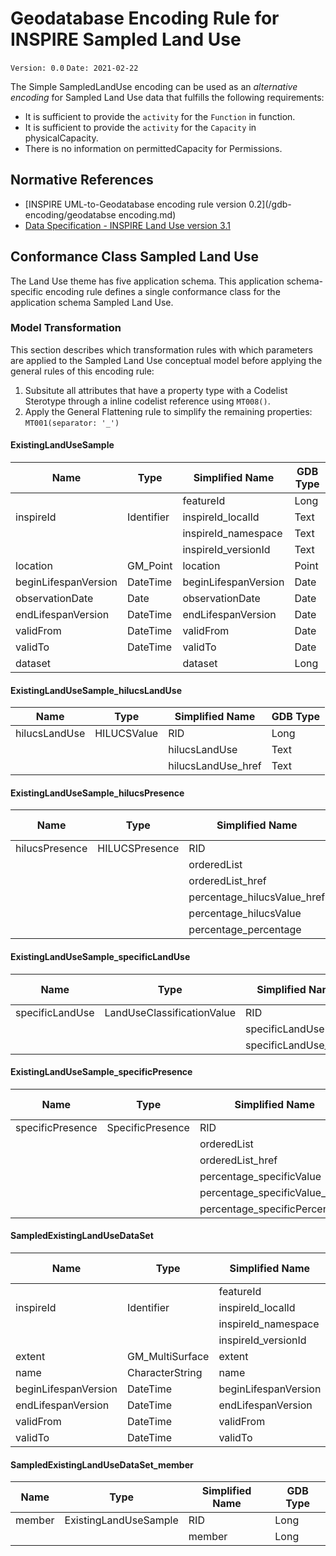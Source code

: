 # Geodatabase Encoding Rule for INSPIRE Sampled Land Use

`Version: 0.0`
`Date: 2021-02-22`

The Simple SampledLandUse encoding can be used as an *alternative encoding* for Sampled Land Use data that fulfills the following requirements:

* It is sufficient to provide the `activity` for the `Function` in function. 
* It is sufficient to provide the `activity` for the `Capacity` in physicalCapacity.  
* There is no information on permittedCapacity for Permissions.


## Normative References

* [INSPIRE UML-to-Geodatabase encoding rule version 0.2](/gdb-encoding/geodatabse encoding.md)
* [Data Specification - INSPIRE Land Use version 3.1](https://inspire.ec.europa.eu/Themes/129/2892)

## Conformance Class Sampled Land Use

The Land Use theme has five application schema. This application schema-specific encoding rule defines a single conformance class for the application schema Sampled Land Use.
### Model Transformation

This section describes which transformation rules with which parameters are applied to the Sampled Land Use conceptual model before applying the general rules of this encoding rule:
 

1. Subsitute all attributes that have a property type with a Codelist Sterotype through a inline codelist reference using `MT008()`. 
2. Apply the General Flattening rule to simplify the remaining properties: `MT001(separator: '_')`







#### ExistingLandUseSample

|Name|Type|Simplified Name|GDB Type|
|------|------|------|------|
|||featureId|Long|
|inspireId|Identifier|inspireId_localId|Text|
|||inspireId_namespace|Text|
|||inspireId_versionId|Text|
|location|GM_Point|location|Point|
|beginLifespanVersion|DateTime|beginLifespanVersion|Date|
|observationDate|Date|observationDate|Date|
|endLifespanVersion|DateTime|endLifespanVersion|Date|
|validFrom|DateTime|validFrom|Date|
|validTo|DateTime|validTo|Date|
|dataset||dataset|Long|

#### ExistingLandUseSample_hilucsLandUse

|Name|Type|Simplified Name|GDB Type|
|------|------|------|------|
|hilucsLandUse|HILUCSValue|RID|Long|
|||hilucsLandUse|Text|
|||hilucsLandUse_href|Text|

#### ExistingLandUseSample_hilucsPresence

|Name|Type|Simplified Name|GDB Type|
|------|------|------|------|
|hilucsPresence| HILUCSPresence|RID|Long|
|||orderedList|Text|
|||orderedList_href|Text|
|||percentage_hilucsValue_href|Text|
|||percentage_hilucsValue|Text|
|||percentage_percentage|Text|

#### ExistingLandUseSample_specificLandUse

|Name|Type|Simplified Name|GDB Type|
|------|------|------|------|
|specificLandUse|LandUseClassificationValue|RID|Long|
|||specificLandUse|Text|
|||specificLandUse_href|Text|

#### ExistingLandUseSample_specificPresence

|Name|Type|Simplified Name|GDB Type|
|------|------|------|------|
|specificPresence|SpecificPresence|RID|Long|
|||orderedList|Text|
|||orderedList_href|Text|
|||percentage_specificValue|Text|
|||percentage_specificValue_href|Text|
|||percentage_specificPercentage|Text|

#### SampledExistingLandUseDataSet

|Name|Type|Simplified Name|GDB Type|
|------|------|------|------|
|||featureId|Long|
|inspireId|Identifier|inspireId_localId|Text|
|||inspireId_namespace|Text|
|||inspireId_versionId|Text|
|extent|GM_MultiSurface|extent|Polygon|
|name|CharacterString|name|Text|
|beginLifespanVersion|DateTime|beginLifespanVersion|Date|
|endLifespanVersion|DateTime|endLifespanVersion|Date|
|validFrom|DateTime|validFrom|Date|
|validTo|DateTime|validTo|Date|

#### SampledExistingLandUseDataSet_member

|Name|Type|Simplified Name|GDB Type|
|------|------|------|------|
|member|ExistingLandUseSample|RID|Long|
|||member|Long|
